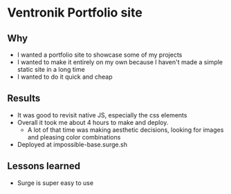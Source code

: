 # Ventronik Portfolio site
 ## Why
 - I wanted a portfolio site to showcase some of my projects
 - I wanted to make it entirely on my own because I haven't made a simple static site in a long time
 - I wanted to do it quick and cheap 

 ## Results
  - It was good to revisit native JS, especially the css elements
  - Overall it took me about 4 hours to make and deploy.
    - A lot of that time was making aesthetic decisions, looking for images and pleasing color combinations
  - Deployed at impossible-base.surge.sh

  ## Lessons learned
  - Surge is super easy to use